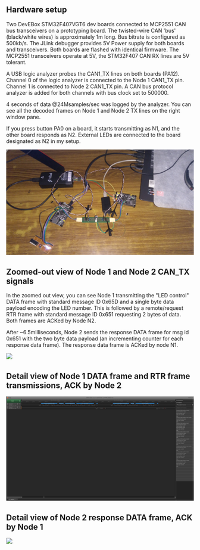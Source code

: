 ## Hardware setup

Two DevEBox STM32F407VGT6 dev boards connected to MCP2551 CAN bus transceivers on a prototyping board. 
The twisted-wire CAN 'bus' (black/white wires) is approximately 1m long. Bus bitrate is configured as 500kb/s. 
The JLink debugger provides 5V Power supply for both boards and transceivers. Both boards are flashed
with identical firmware. The MCP2551 transceivers operate at 5V, the STM32F407 CAN RX lines are 5V tolerant.

A USB logic analyzer probes the CAN1_TX lines on both boards (PA12).
Channel 0 of the logic analyzer is connected to the Node 1 CAN1_TX pin. Channel 1 is connected to 
Node 2 CAN1_TX pin. A CAN bus protocol analyzer is added for both channels  with bus clock
set to 500000. 

4 seconds of data @24Msamples/sec was logged by the analyzer. You can see all the decoded frames on Node 1 and Node 2 TX lines on the right window pane.

If you press button PA0
on a board, it starts transmitting as N1, and the other board responds as N2. External LEDs are connected to
the board designated as N2 in my setup.

<img src="hardware_setup.jpg"/>

## Zoomed-out view of Node 1 and Node 2 CAN_TX signals

In the zoomed out view, you can see Node 1 transmitting the "LED control" DATA frame with standard message
ID 0x65D and a single byte data payload encoding the LED number. This is followed by a remote/request RTR frame with standard message ID 0x651 requesting 2 bytes of data. Both frames are ACKed by Node N2.

After ~6.5milliseconds, Node 2 sends the response DATA frame for msg id 0x651 with
the two byte data payload (an incrementing counter for each response data frame). The response
data frame is ACKed by node N1.

<img src="birds_eye_view.jpg"/>

## Detail view of Node 1 DATA frame and RTR frame transmissions, ACK by Node 2

<img src="node1_ledmsg_dataframe_and_remote_frame.jpg"/>


## Detail view of Node 2 response DATA frame, ACK by Node 1

<img src="node2_remote_response.jpg"/>


